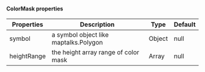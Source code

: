 #### ColorMask properties

| Properties   | Description              | Type    | Default          |
| ------ | ----------------- | ------- | --------------- |
| symbol | a symbol object like maptalks.Polygon | Object | null           |
| heightRange  | the height array range of color mask      | Array  | null             |
